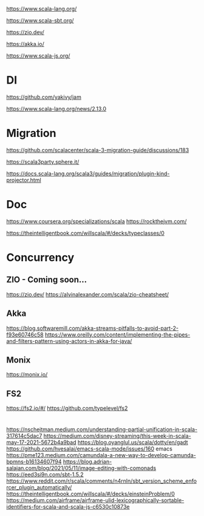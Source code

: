 https://www.scala-lang.org/

https://www.scala-sbt.org/

https://zio.dev/

https://akka.io/

https://www.scala-js.org/

# DI
https://github.com/yakivy/jam

https://www.scala-lang.org/news/2.13.0

# Migration
https://github.com/scalacenter/scala-3-migration-guide/discussions/183

https://scala3party.sphere.it/

https://docs.scala-lang.org/scala3/guides/migration/plugin-kind-projector.html

# Doc
https://www.coursera.org/specializations/scala
https://rockthejvm.com/

https://theintelligentbook.com/willscala/#/decks/typeclasses/0



# Concurrency
## ZIO - Coming soon...
https://zio.dev/
https://alvinalexander.com/scala/zio-cheatsheet/

## Akka
https://blog.softwaremill.com/akka-streams-pitfalls-to-avoid-part-2-f93e60746c58
https://www.oreilly.com/content/implementing-the-pipes-and-filters-pattern-using-actors-in-akka-for-java/

## Monix
https://monix.io/

## FS2
https://fs2.io/#/
https://github.com/typelevel/fs2

#

#
https://nschejtman.medium.com/understanding-partial-unification-in-scala-317614c5dac7
https://medium.com/disney-streaming/this-week-in-scala-may-17-2021-5672b4a9bad
https://blog.oyanglul.us/scala/dotty/en/gadt
https://github.com/hvesalai/emacs-scala-mode/issues/160 emacs
https://pme123.medium.com/camundala-a-new-way-to-develop-camunda-bpmns-b16134607f94
https://blog.adrian-salajan.com/blog/2021/05/11/image-editing-with-comonads
https://eed3si9n.com/sbt-1.5.2
https://www.reddit.com/r/scala/comments/n4rnln/sbt_version_scheme_enforcer_plugin_automatically/
https://theintelligentbook.com/willscala/#/decks/einsteinProblem/0
https://medium.com/airframe/airframe-ulid-lexicographically-sortable-identifiers-for-scala-and-scala-js-c6530c10873e